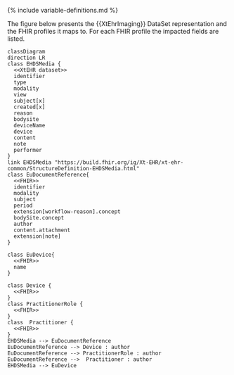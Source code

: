 {% include variable-definitions.md %}

The figure below presents the {{XtEhrImaging}} DataSet representation and the FHIR profiles it maps to. For each FHIR profile the impacted fields are listed.

```mermaid
classDiagram
direction LR
class EHDSMedia {
  <<XtEHR dataset>>
  identifier
  type
  modality
  view
  subject[x]
  created[x]
  reason
  bodysite
  deviceName
  device
  content
  note
  performer
}
link EHDSMedia "https://build.fhir.org/ig/Xt-EHR/xt-ehr-common/StructureDefinition-EHDSMedia.html"
class EuDocumentReference{
  <<FHIR>>
  identifier
  modality
  subject
  period
  extension[workflow-reason].concept
  bodySite.concept
  author
  content.attachment
  extension[note]
}

class EuDevice{
  <<FHIR>>
  name
}

class Device {
  <<FHIR>>
}
class PractitionerRole {
  <<FHIR>>
}
class  Practitioner {
  <<FHIR>>
}
EHDSMedia --> EuDocumentReference
EuDocumentReference --> Device : author
EuDocumentReference --> PractitionerRole : author
EuDocumentReference -->  Practitioner : author
EHDSMedia --> EuDevice
```

